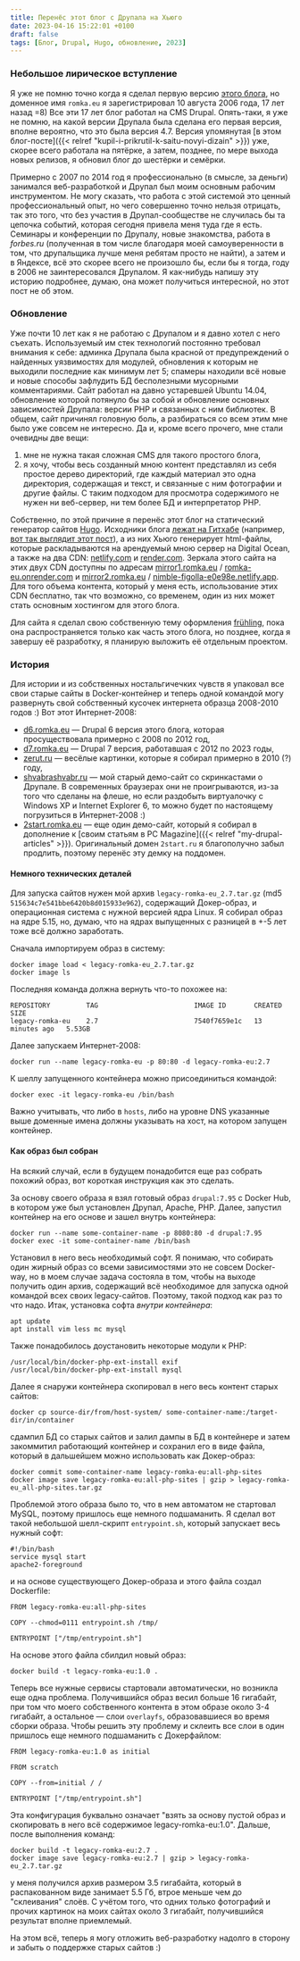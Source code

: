 ```yaml
---
title: Перенёс этот блог с Друпала на Хьюго
date: 2023-04-16 15:22:01 +0100
draft: false
tags: [Блог, Drupal, Hugo, обновление, 2023]
---
```

### Небольшое лирическое вступление
Я уже не помню точно когда я сделал первую версию [этого блога](https://romka.eu), но доменное имя `romka.eu` я зарегистрировал 10 августа 2006 года, 17 лет назад =8) Все эти 17 лет блог работал на CMS Drupal. Опять-таки, я уже не помню, на какой версии Друпала была сделана его первая версия, вполне вероятно, что это была версия 4.7. Версия упомянутая [в этом блог-посте]({{< relref "kupil-i-prikrutil-k-saitu-novyi-dizain" >}}) уже, скорее всего работала на пятёрке, а затем, позднее, по мере выхода новых релизов, я обновил блог до шестёрки и семёрки.

Примерно с 2007 по 2014 год я профессионально (в смысле, за деньги) занимался веб-разработкой и Друпал был моим основным рабочим инструментом. Не могу сказать, что работа с этой системой это ценный профессиональный опыт, но чего совершенно точно нельзя отрицать, так это того, что без участия в Друпал-сообществе не случилась бы та цепочка событий, которая сегодня привела меня туда где я есть. Семинары и конференции по Друпалу, новые знакомства, работа в _forbes.ru_ (полученная в том числе благодаря моей самоуверенности в том, что друпальщика лучше меня ребятам просто не найти), а затем и в Яндексе, всё это скорее всего не произошло бы, если бы я тогда, году в 2006 не заинтересовался Друпалом. Я как-нибудь напишу эту историю подробнее, думаю, она может получиться интересной, но этот пост не об этом.

### Обновление
Уже почти 10 лет как я не работаю с Друпалом и я давно хотел с него съехать. Используемый им стек технологий постоянно требовал внимания к себе: админка Друпала была красной от предупреждений о найденных уязвимостях для модулей, обновления к которым не выходили последние как минимум лет 5; спамеры находили всё новые и новые способы зафлудить БД бесполезными мусорными комментариями. Сайт работал на давно устаревшей Ubuntu 14.04, обновление которой потянуло бы за собой и обновление основных зависимостей Друпала: версии PHP и связанных с ним библиотек. В общем, сайт причинял головную боль, а разбираться со всем этим мне было уже совсем не интересно. Да и, кроме всего прочего, мне стали очевидны две вещи:
1. мне не нужна такая сложная CMS для такого простого блога,
2. я хочу, чтобы весь созданный мною контент представлял из себя простое дерево директорий, где каждый материал это одна директория, содержащая и текст, и связанные с ним фотографии и другие файлы. С таким подходом для просмотра содержимого не нужен ни веб-сервер, ни тем более БД и интерпретатор PHP.

Собственно, по этой причине я перенёс этот блог на статический генератор сайтов [Hugo](https://gohugo.io/). Исходники блога [лежат на Гитхабе](https://github.com/romka/romka/blob/main/content/) (например, [вот так выглядит этот пост](https://github.com/romka/romka/blob/main/content/blog/2023/new-blog-engine/index.ru.md)), а из них Хьюго генерирует html-файлы, которые раскладываются на арендуемый мною сервер на Digital Ocean, а также на два CDN: [netlify.com](https://netlify.com) и [render.com](https://render.com/). Зеркала этого сайта на этих двух CDN доступны по адресам [mirror1.romka.eu](https://mirror1.romka.eu) / [romka-eu.onrender.com](https://romka-eu.onrender.com/) и [mirror2.romka.eu](https://mirror2.romka.eu) / [nimble-figolla-e0e98e.netlify.app](https://nimble-figolla-e0e98e.netlify.app/). Для того объема контента, который у меня есть, использование этих CDN бесплатно, так что возможно, со временем, один из них может стать основным хостингом для этого блога.

Для сайта я сделал свою собственную тему оформления [frühling](https://github.com/romka/romka/tree/d40b988eb33bd3d7c82017bcb5f0dec0de5b39c3/themes/fruhling), пока она распространяется только как часть этого блога, но позднее, когда я завершу её разработку, я планирую выложить её отдельным проектом.
<!--more-->

### История
Для истории и из собственных ностальгичечких чувств я упаковал все свои старые сайты в Docker-контейнер и теперь одной командой могу развернуть свой собственный кусочек интернета образца 2008-2010 годов :) Вот этот Интернет-2008:
- [d6.romka.eu](http://d6.romka.eu) &mdash; Drupal 6 версия этого блога, которая просуществовала примерно с 2008 по 2012 год,
- [d7.romka.eu](http://d7.romka.eu) &mdash; Drupal 7 версия, работавшая с 2012 по 2023 годы,
- [zerut.ru](http://zerut.ru) &mdash; весёлые картинки, которые я собирал примерно в 2010 (?) году,
- [shvabrashvabr.ru](http://shvabrashvabr.ru) &mdash; мой старый демо-сайт со скринкастами о Друпале. В современных браузерах они не проигрываются, из-за того что сделаны на флеше, но если раздобыть виртуалочку с Windows XP и Internet Explorer 6, то можно будет по настоящему погрузиться в Интернет-2008 :) 
- [2start.romka.eu](http://2start.romka.eu) &mdash; еще один демо-сайт, который я собирал в дополнение к [своим статьям в PC Magazine]({{< relref "my-drupal-articles" >}}). Оригинальный домен `2start.ru` я благополучно забыл продлить, поэтому перенёс эту демку на поддомен.

#### Немного технических деталей
Для запуска сайтов нужен мой архив `legacy-romka-eu_2.7.tar.gz` (md5 `515634c7e541bbe6420b8d015933e962`), содержащий Докер-образ, и операционная система с нужной версией ядра Linux. Я собирал образ на ядре 5.15, но, думаю, что на ядрах выпущенных с разницей в +-5 лет тоже всё должно заработать.

Сначала импортируем образ в систему:
```
docker image load < legacy-romka-eu_2.7.tar.gz
docker image ls
```

Последняя команда должна вернуть что-то похожее на:
```
REPOSITORY         TAG                        IMAGE ID       CREATED          SIZE
legacy-romka-eu    2.7                        7540f7659e1c   13 minutes ago   5.53GB
```

Далее запускаем Интернет-2008:
```
docker run --name legacy-romka-eu -p 80:80 -d legacy-romka-eu:2.7
```

К шеллу запущенного контейнера можно присоединиться командой:
```
docker exec -it legacy-romka-eu /bin/bash
```

Важно учитывать, что либо в `hosts`, либо на уровне DNS указанные выше доменные имена должны указывать на хост, на котором запущен контейнер.

#### Как образ был собран
На всякий случай, если в будущем понадобится еще раз собрать похожий образ, вот короткая инструкция как это сделать.

За основу своего образа я взял готовый образ `drupal:7.95` с Docker Hub, в котором уже был установлен Друпал, Apache, PHP. Далее, запустил контейнер на его основе и зашел внутрь контейнера:
```
docker run --name some-container-name -p 8080:80 -d drupal:7.95
docker exec -it some-container-name /bin/bash
```

Установил в него весь необходимый софт. Я понимаю, что собирать один жирный образ со всеми зависимостями это не совсем Docker-way, но в моем случае задача состояла в том, чтобы на выходе получить один архив, содержащий всё необходимое для запуска одной командой всех своих legacy-сайтов. Поэтому, такой подход как раз то что надо. Итак, установка софта _внутри контейнера_:
```
apt update
apt install vim less mc mysql
```

Также понадобилось доустановить некоторые модули к PHP:
```
/usr/local/bin/docker-php-ext-install exif
/usr/local/bin/docker-php-ext-install mysql
```

Далее я снаружи контейнера скопировал в него весь контент старых сайтов:
```
docker cp source-dir/from/host-system/ some-container-name:/target-dir/in/container 
```

сдампил БД со старых сайтов и залил дампы в БД в контейнере и затем закоммитил работающий контейнер и сохранил его в виде файла, который в дальшейшем можно использовать как Докер-образ:
```
docker commit some-container-name legacy-romka-eu:all-php-sites
docker image save legacy-romka-eu:all-php-sites | gzip > legacy-romka-eu_all-php-sites.tar.gz
```

Проблемой этого образа было то, что в нем автоматом не стартовал MySQL, поэтому пришлось еще немного подшаманить. Я сделал вот такой небольшой шелл-скрипт `entrypoint.sh`, который запускает весь нужный софт:
```
#!/bin/bash
service mysql start
apache2-foreground
```

и на основе существующего Докер-образа и этого файла создал Dockerfile:
```
FROM legacy-romka-eu:all-php-sites

COPY --chmod=0111 entrypoint.sh /tmp/

ENTRYPOINT ["/tmp/entrypoint.sh"]
```

На основе этого файла сбилдил новый образ:
```
docker build -t legacy-romka-eu:1.0 .
```

Теперь все нужные сервисы стартовали автоматически, но возникла еще одна проблема. Получившийся образ весил больше 16 гигабайт, при том что моего собственного контента в этом образе около 3-4 гигабайт, а остальное &mdash; слои `overlayfs`, образовавшиеся во время сборки образа. Чтобы решить эту проблему и склеить все слои в один пришлось еще немного подшаманить с Докерфайлом:
```
FROM legacy-romka-eu:1.0 as initial

FROM scratch

COPY --from=initial / /

ENTRYPOINT ["/tmp/entrypoint.sh"]
```

Эта конфигурация буквально означает "взять за основу пустой образ и скопировать в него всё содержимое legacy-romka-eu:1.0". Дальше, после выполнения команд:
```
docker build -t legacy-romka-eu:2.7 .
docker image save legacy-romka-eu:2.7 | gzip > legacy-romka-eu_2.7.tar.gz
```
 
у меня получился архив размером 3.5 гигабайта, который в распакованном виде занимает 5.5 Гб, втрое меньше чем до "склеивания" слоёв. С учётом того, что одних только фотографий и прочих картинок на моих сайтах около 3 гигабайт, получившийся результат вполне приемлемый.

На этом всё, теперь я могу отложить веб-разработку надолго в сторону и забыть о поддержке старых сайтов :)